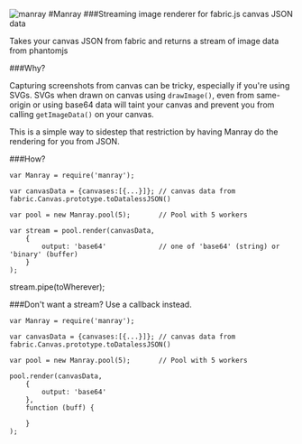 ![manray](http://mattharrison.s3.amazonaws.com/manray/logo.png) 
#Manray
###Streaming image renderer for fabric.js canvas JSON data

Takes your canvas JSON from fabric and returns a stream of image data from phantomjs

###Why?

Capturing screenshots from canvas can be tricky, especially if you're using SVGs. SVGs when drawn on canvas using `drawImage()`, even from same-origin or using base64 data will taint your canvas and prevent you from calling `getImageData()` on your canvas.

This is a simple way to sidestep that restriction by having Manray do the rendering for you from JSON.

###How?

    var Manray = require('manray');

    var canvasData = {canvases:[{...}]}; // canvas data from fabric.Canvas.prototype.toDatalessJSON()

    var pool = new Manray.pool(5);       // Pool with 5 workers

    var stream = pool.render(canvasData, 
        {  
            output: 'base64'             // one of 'base64' (string) or 'binary' (buffer)
        }
    );

stream.pipe(toWherever);

###Don't want a stream? Use a callback instead.

    var Manray = require('manray');

    var canvasData = {canvases:[{...}]}; // canvas data from fabric.Canvas.prototype.toDatalessJSON()

    var pool = new Manray.pool(5);       // Pool with 5 workers

    pool.render(canvasData, 
        {  
            output: 'base64'
        },
        function (buff) {
        
        }
    );